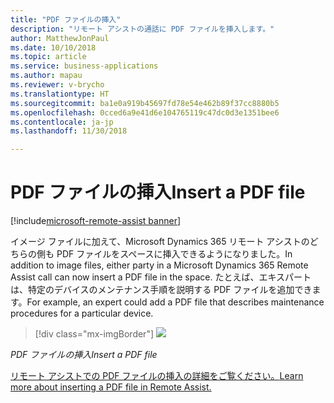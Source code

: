```yaml
---
title: "PDF ファイルの挿入"
description: "リモート アシストの通話に PDF ファイルを挿入します。"
author: MatthewJonPaul
ms.date: 10/10/2018
ms.topic: article
ms.service: business-applications
ms.author: mapau
ms.reviewer: v-brycho
ms.translationtype: HT
ms.sourcegitcommit: ba1e0a919b45697fd78e54e462b89f37cc8880b5
ms.openlocfilehash: 0cced6a9e41d6e104765119c47dc0d3e1351bee6
ms.contentlocale: ja-jp
ms.lasthandoff: 11/30/2018

---
```


# <a name="insert-a-pdf-file"></a><span data-ttu-id="fb78b-103">PDF ファイルの挿入</span><span class="sxs-lookup"><span data-stu-id="fb78b-103">Insert a PDF file</span></span>

[!include[microsoft-remote-assist banner](../../includes/microsoft-remote-assist.md)]

<span data-ttu-id="fb78b-104">イメージ ファイルに加えて、Microsoft Dynamics 365 リモート アシストのどちらの側も PDF ファイルをスペースに挿入できるようになりました。</span><span class="sxs-lookup"><span data-stu-id="fb78b-104">In addition to image files, either party in a Microsoft Dynamics 365 Remote Assist call can now insert a PDF file in the space.</span></span> <span data-ttu-id="fb78b-105">たとえば、エキスパートは、特定のデバイスのメンテナンス手順を説明する PDF ファイルを追加できます。</span><span class="sxs-lookup"><span data-stu-id="fb78b-105">For example, an expert could add a PDF file that describes maintenance procedures for a particular device.</span></span>

> [!div class="mx-imgBorder"]
> ![](media/5efd9fb3b595f9f4e3aa1725568206ef.jpg)

<span data-ttu-id="fb78b-106">*PDF ファイルの挿入*</span><span class="sxs-lookup"><span data-stu-id="fb78b-106">*Insert a PDF file*</span></span>


[<span data-ttu-id="fb78b-107">リモート アシストでの PDF ファイルの挿入の詳細をご覧ください。</span><span class="sxs-lookup"><span data-stu-id="fb78b-107">Learn more about inserting a PDF file in Remote Assist.</span></span>](https://docs.microsoft.com/dynamics365/mixed-reality/remote-assist/user-guide)


